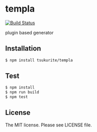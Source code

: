 # templa

[![Build Status](https://travis-ci.org/tsukurite/templa.svg?branch=master)](https://travis-ci.org/tsukurite/templa)

plugin based generator

## Installation

```sh
$ npm install tsukurite/templa
```

## Test

```sh
$ npm install
$ npm run build
$ npm test
```

## License

The MIT license. Please see LICENSE file.
